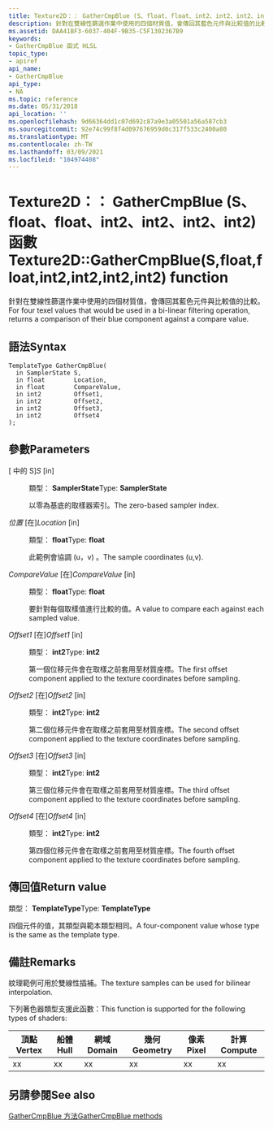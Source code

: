 ```yaml
---
title: Texture2D：： GatherCmpBlue (S、float、float、int2、int2、int2、int2) 函數
description: 針對在雙線性篩選作業中使用的四個材質值，會傳回其藍色元件與比較值的比較。 |Texture2D：： GatherCmpBlue (S、float、float、int2、int2、int2、int2) 函數
ms.assetid: DAA41BF3-6037-404F-9B35-C5F1302367B9
keywords:
- GatherCmpBlue 函式 HLSL
topic_type:
- apiref
api_name:
- GatherCmpBlue
api_type:
- NA
ms.topic: reference
ms.date: 05/31/2018
api_location: ''
ms.openlocfilehash: 9d66364dd1c07d692c87a9e3a05501a56a587cb3
ms.sourcegitcommit: 92e74c99f8f4d097676959d0c317f533c2400a80
ms.translationtype: MT
ms.contentlocale: zh-TW
ms.lasthandoff: 03/09/2021
ms.locfileid: "104974408"
---
```

# <a name="texture2dgathercmpbluesfloatfloatint2int2int2int2-function"></a><span data-ttu-id="07234-105">Texture2D：： GatherCmpBlue (S、float、float、int2、int2、int2、int2) 函數</span><span class="sxs-lookup"><span data-stu-id="07234-105">Texture2D::GatherCmpBlue(S,float,float,int2,int2,int2,int2) function</span></span>

<span data-ttu-id="07234-106">針對在雙線性篩選作業中使用的四個材質值，會傳回其藍色元件與比較值的比較。</span><span class="sxs-lookup"><span data-stu-id="07234-106">For four texel values that would be used in a bi-linear filtering operation, returns a comparison of their blue component against a compare value.</span></span>

## <a name="syntax"></a><span data-ttu-id="07234-107">語法</span><span class="sxs-lookup"><span data-stu-id="07234-107">Syntax</span></span>


``` syntax
TemplateType GatherCmpBlue(
  in SamplerState S,
  in float        Location,
  in float        CompareValue,
  in int2         Offset1,
  in int2         Offset2,
  in int2         Offset3,
  in int2         Offset4
);
```



## <a name="parameters"></a><span data-ttu-id="07234-108">參數</span><span class="sxs-lookup"><span data-stu-id="07234-108">Parameters</span></span>

<dl> <dt>

<span data-ttu-id="07234-109"> \[ 中的 S\]</span><span class="sxs-lookup"><span data-stu-id="07234-109">*S* \[in\]</span></span>
</dt> <dd>

<span data-ttu-id="07234-110">類型： **SamplerState**</span><span class="sxs-lookup"><span data-stu-id="07234-110">Type: **SamplerState**</span></span>

<span data-ttu-id="07234-111">以零為基底的取樣器索引。</span><span class="sxs-lookup"><span data-stu-id="07234-111">The zero-based sampler index.</span></span>

</dd> <dt>

<span data-ttu-id="07234-112">*位置* \[在\]</span><span class="sxs-lookup"><span data-stu-id="07234-112">*Location* \[in\]</span></span>
</dt> <dd>

<span data-ttu-id="07234-113">類型： **float**</span><span class="sxs-lookup"><span data-stu-id="07234-113">Type: **float**</span></span>

<span data-ttu-id="07234-114">此範例會協調 (u，v) 。</span><span class="sxs-lookup"><span data-stu-id="07234-114">The sample coordinates (u,v).</span></span>

</dd> <dt>

<span data-ttu-id="07234-115">*CompareValue* \[在\]</span><span class="sxs-lookup"><span data-stu-id="07234-115">*CompareValue* \[in\]</span></span>
</dt> <dd>

<span data-ttu-id="07234-116">類型： **float**</span><span class="sxs-lookup"><span data-stu-id="07234-116">Type: **float**</span></span>

<span data-ttu-id="07234-117">要針對每個取樣值進行比較的值。</span><span class="sxs-lookup"><span data-stu-id="07234-117">A value to compare each against each sampled value.</span></span>

</dd> <dt>

<span data-ttu-id="07234-118">*Offset1* \[在\]</span><span class="sxs-lookup"><span data-stu-id="07234-118">*Offset1* \[in\]</span></span>
</dt> <dd>

<span data-ttu-id="07234-119">類型： **int2**</span><span class="sxs-lookup"><span data-stu-id="07234-119">Type: **int2**</span></span>

<span data-ttu-id="07234-120">第一個位移元件會在取樣之前套用至材質座標。</span><span class="sxs-lookup"><span data-stu-id="07234-120">The first offset component applied to the texture coordinates before sampling.</span></span>

</dd> <dt>

<span data-ttu-id="07234-121">*Offset2* \[在\]</span><span class="sxs-lookup"><span data-stu-id="07234-121">*Offset2* \[in\]</span></span>
</dt> <dd>

<span data-ttu-id="07234-122">類型： **int2**</span><span class="sxs-lookup"><span data-stu-id="07234-122">Type: **int2**</span></span>

<span data-ttu-id="07234-123">第二個位移元件會在取樣之前套用至材質座標。</span><span class="sxs-lookup"><span data-stu-id="07234-123">The second offset component applied to the texture coordinates before sampling.</span></span>

</dd> <dt>

<span data-ttu-id="07234-124">*Offset3* \[在\]</span><span class="sxs-lookup"><span data-stu-id="07234-124">*Offset3* \[in\]</span></span>
</dt> <dd>

<span data-ttu-id="07234-125">類型： **int2**</span><span class="sxs-lookup"><span data-stu-id="07234-125">Type: **int2**</span></span>

<span data-ttu-id="07234-126">第三個位移元件會在取樣之前套用至材質座標。</span><span class="sxs-lookup"><span data-stu-id="07234-126">The third offset component applied to the texture coordinates before sampling.</span></span>

</dd> <dt>

<span data-ttu-id="07234-127">*Offset4* \[在\]</span><span class="sxs-lookup"><span data-stu-id="07234-127">*Offset4* \[in\]</span></span>
</dt> <dd>

<span data-ttu-id="07234-128">類型： **int2**</span><span class="sxs-lookup"><span data-stu-id="07234-128">Type: **int2**</span></span>

<span data-ttu-id="07234-129">第四個位移元件會在取樣之前套用至材質座標。</span><span class="sxs-lookup"><span data-stu-id="07234-129">The fourth offset component applied to the texture coordinates before sampling.</span></span>

</dd> </dl>

## <a name="return-value"></a><span data-ttu-id="07234-130">傳回值</span><span class="sxs-lookup"><span data-stu-id="07234-130">Return value</span></span>

<span data-ttu-id="07234-131">類型： **TemplateType**</span><span class="sxs-lookup"><span data-stu-id="07234-131">Type: **TemplateType**</span></span>

<span data-ttu-id="07234-132">四個元件的值，其類型與範本類型相同。</span><span class="sxs-lookup"><span data-stu-id="07234-132">A four-component value whose type is the same as the template type.</span></span>

## <a name="remarks"></a><span data-ttu-id="07234-133">備註</span><span class="sxs-lookup"><span data-stu-id="07234-133">Remarks</span></span>

<span data-ttu-id="07234-134">紋理範例可用於雙線性插補。</span><span class="sxs-lookup"><span data-stu-id="07234-134">The texture samples can be used for bilinear interpolation.</span></span>

<span data-ttu-id="07234-135">下列著色器類型支援此函數：</span><span class="sxs-lookup"><span data-stu-id="07234-135">This function is supported for the following types of shaders:</span></span>



| <span data-ttu-id="07234-136">頂點</span><span class="sxs-lookup"><span data-stu-id="07234-136">Vertex</span></span> | <span data-ttu-id="07234-137">船體</span><span class="sxs-lookup"><span data-stu-id="07234-137">Hull</span></span> | <span data-ttu-id="07234-138">網域</span><span class="sxs-lookup"><span data-stu-id="07234-138">Domain</span></span> | <span data-ttu-id="07234-139">幾何</span><span class="sxs-lookup"><span data-stu-id="07234-139">Geometry</span></span> | <span data-ttu-id="07234-140">像素</span><span class="sxs-lookup"><span data-stu-id="07234-140">Pixel</span></span> | <span data-ttu-id="07234-141">計算</span><span class="sxs-lookup"><span data-stu-id="07234-141">Compute</span></span> |
|--------|------|--------|----------|-------|---------|
| <span data-ttu-id="07234-142">x</span><span class="sxs-lookup"><span data-stu-id="07234-142">x</span></span>      | <span data-ttu-id="07234-143">x</span><span class="sxs-lookup"><span data-stu-id="07234-143">x</span></span>    | <span data-ttu-id="07234-144">x</span><span class="sxs-lookup"><span data-stu-id="07234-144">x</span></span>      | <span data-ttu-id="07234-145">x</span><span class="sxs-lookup"><span data-stu-id="07234-145">x</span></span>        | <span data-ttu-id="07234-146">x</span><span class="sxs-lookup"><span data-stu-id="07234-146">x</span></span>     | <span data-ttu-id="07234-147">x</span><span class="sxs-lookup"><span data-stu-id="07234-147">x</span></span>       |



 

## <a name="see-also"></a><span data-ttu-id="07234-148">另請參閱</span><span class="sxs-lookup"><span data-stu-id="07234-148">See also</span></span>

<dl> <dt>

[<span data-ttu-id="07234-149">GatherCmpBlue 方法</span><span class="sxs-lookup"><span data-stu-id="07234-149">GatherCmpBlue methods</span></span>](texture2d-gathercmpblue.md)
</dt> </dl>

 

 




